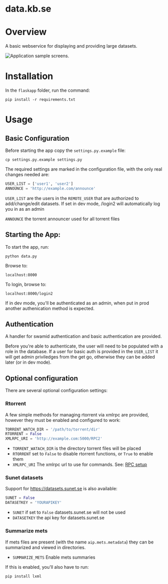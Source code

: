 data.kb.se
==========

# Overview

A basic webservice for displaying and providing large datasets.

![Application sample screens.](https://raw.githubusercontent.com/Kungbib/data.kb.se/develop/www/img/data-kb-se-screens.png)

# Installation

In the `flaskapp` folder, run the command:

`pip install -r requirements.txt`

# Usage

## Basic Configuration

Before starting the app copy the `settings.py.example` file:

`cp settings.py.example settings.py`

The required settings are marked in the configuration file, with the only real changes needed are:

```python
USER_LIST = ['user1', 'user2']
ANNOUNCE = 'http://example.com/announce'
```

`USER_LIST` are the users in the `REMOTE_USER` that are authorized to add/change/edit datasets. If set in dev mode, /login2 will automatically log you in as an admin

`ANNOUNCE` the torrent announcer used for all torrent files

## Starting the App:

To start the app, run:

`python data.py`

Browse to:

`localhost:8000`

To login, browse to:

`localhost:8000/login2`

If in dev mode, you'll be authenticated as an admin, when put in prod another authenication method is expected.

## Authentication

A handler for swamid authentication and basic authentication are provided.

Before you're able to authenticate, the user will need to be populated with a role in the database. If a user for basic auth is provided in the `USER_LIST` it will get admin priviledges from the get go, otherwise they can be added later (or in dev mode).

## Optional configuration

There are several optional configuration settings:

### Rtorrent
A few simple methods for managing rtorrent via xmlrpc are provided, however they must be enabled and configured to work:

```python
TORRENT_WATCH_DIR = '/path/to/torrent/dir'
RTORRENT = False
XMLRPC_URI = 'http://example.com:5000/RPC2'
```

* `TORRENT_WATACH_DIR` is the directory torrent files will be placed
* `RTORRENT` set to `False` to disable rtorrent functions, or `True` to enable them
* `XMLRPC_URI` The xmlrpc url to use for commands. See: [RPC setup](https://github.com/rakshasa/rtorrent/wiki/RPC-Setup-XMLRPC)

### Sunet datasets
Support for https://datasets.sunet.se is also available:

```python
SUNET = False
DATASETKEY = 'YOURAPIKEY'
```

* `SUNET` if set to `False` datasets.sunet.se will not be used
* `DATASETKEY` the api key for datasets.sunet.se

### Summarize mets
If mets files are present (with the name `aip.mets.metadata`) they can be summarized and viewed in directories.

* `SUMMARIZE_METS` Enable mets summaries

If this is enabled, you'll also have to run:

`pip install lxml`





